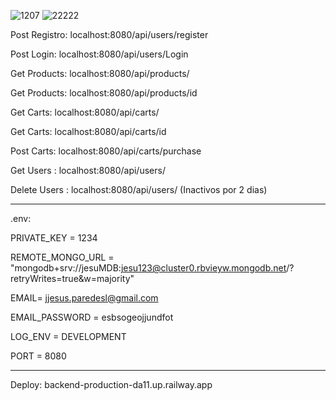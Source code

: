 ![1207](https://github.com/JesusParedes-04/Backend/assets/92581925/c17f95df-ebda-4f07-98f5-43604621a0eb)
![22222](https://github.com/JesusParedes-04/Backend/assets/92581925/c2d5d1bf-8f0a-4f75-a8b2-8add16cb9ac7)

Post Registro: localhost:8080/api/users/register

Post Login: localhost:8080/api/users/Login

Get Products: localhost:8080/api/products/

Get Products: localhost:8080/api/products/id

Get Carts: localhost:8080/api/carts/ 

Get Carts: localhost:8080/api/carts/id

Post Carts: localhost:8080/api/carts/purchase

Get Users : localhost:8080/api/users/ 

Delete Users : localhost:8080/api/users/ (Inactivos por 2 dias)

------------------------
.env:

PRIVATE_KEY = 1234

REMOTE_MONGO_URL = 
"mongodb+srv://jesuMDB:jesu123@cluster0.rbvieyw.mongodb.net/?retryWrites=true&w=majority"

EMAIL= jjesus.paredesl@gmail.com 

EMAIL_PASSWORD = esbsogeojjundfot

LOG_ENV = DEVELOPMENT

PORT = 8080

------------------------

Deploy: backend-production-da11.up.railway.app
